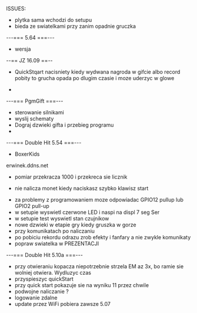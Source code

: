 ISSUES:
- plytka sama wchodzi do setupu
- bieda ze swiatelkami przy zanim opadnie gruczka

---=== 5.64 ===---
- wersja 


--== JZ 16.09 ==--
- QuickStqart nacisniety kiedy wydwana nagroda w gifcie albo record pobity to grucha opada po dlugim czasie i moze uderzyc w glowe

- 

---=== PgmGift ===---
- sterowanie silnikami
- wyslij schematy
- Dograj dzwieki gifta i przebieg programu
- 

---=== Double Hit 5.54 ===---
- BoxerKids

erwinek.ddns.net
- pomiar przekracza 1000 i przekreca sie licznik
+ nie nalicza monet kiedy naciskasz szybko klawisz start
- za problemy z programowaniem moze odpowiadac GPIO12 pullup lub GPIO2 pull-up
- w setupie wyswietl czerwone LED i naspi na displ 7 seg Ser
- w setupie test wyswietl stan czujnikow
- nowe dzwieki w etapie gry kiedy gruszka w gorze
- przy komunikatach po naliczaniu 
- po pobiciu rekordu odrazu zrob efekty i fanfary a nie zwykle komunikaty
- popraw swiatelka w PREZENTACJI

---=== Double Hit 5.10a ===---
+ przy otwieraniu kopacza niepotrzebnie strzela EM az 3x, bo ramie sie wolniej otwiera. Wydluzyc czas
+ przyspieszyc quickStart
+ przy quick start pokazuje sie na wyniku 11 przez chwile
+ podwojne naliczanie ?
+ logowanie zdalne
+ update przez WiFi pobiera zawsze 5.07